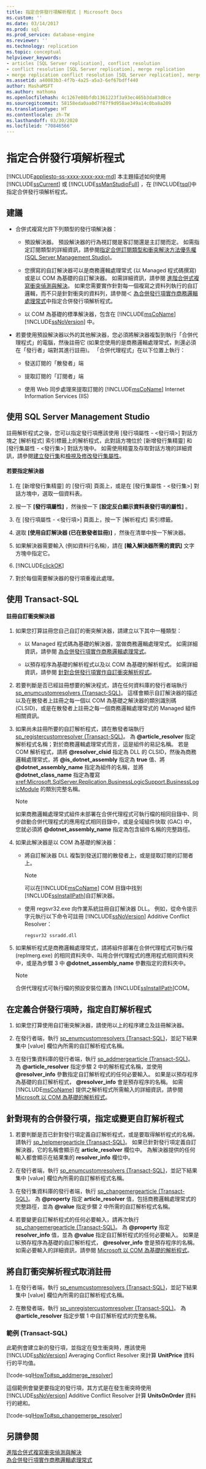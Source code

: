 ```yaml
---
title: 指定合併發行項解析程式 | Microsoft Docs
ms.custom: ''
ms.date: 03/14/2017
ms.prod: sql
ms.prod_service: database-engine
ms.reviewer: ''
ms.technology: replication
ms.topic: conceptual
helpviewer_keywords:
- articles [SQL Server replication], conflict resolution
- conflict resolution [SQL Server replication], merge replication
- merge replication conflict resolution [SQL Server replication], merge article resolvers
ms.assetid: a40083b3-4f7b-4a25-a5a3-6ef67bdff440
author: MashaMSFT
ms.author: mathoma
ms.openlocfilehash: 4c1267e08bfdb1361223f3a93ec465b3da83d8ce
ms.sourcegitcommit: 58158eda0aa0d7f87f9d958ae349a14c0ba8a209
ms.translationtype: HT
ms.contentlocale: zh-TW
ms.lasthandoff: 03/30/2020
ms.locfileid: "70846566"
---
```

# <a name="specify-a-merge-article-resolver"></a>指定合併發行項解析程式
[!INCLUDE[appliesto-ss-xxxx-xxxx-xxx-md](../../../includes/appliesto-ss-xxxx-xxxx-xxx-md.md)]
  本主題描述如何使用 [!INCLUDE[ssCurrent](../../../includes/sscurrent-md.md)] 或 [!INCLUDE[ssManStudioFull](../../../includes/ssmanstudiofull-md.md)] ，在 [!INCLUDE[tsql](../../../includes/tsql-md.md)]中指定合併發行項解析程式。  

  
##  <a name="recommendations"></a>建議  
  
-   合併式複寫允許下列類型的發行項解決器：  
  
    -   預設解決器。 預設解決器的行為視訂閱是客訂閱還是主訂閱而定。 如需指定訂閱類型的詳細資訊，請參閱[指定合併訂閱類型和衝突解決方法優先權 &#40;SQL Server Management Studio&#41;](../../../relational-databases/replication/specify-a-merge-subscription-type-and-conflict-resolution-priority.md)。  
  
    -   您撰寫的自訂解決器可以是商務邏輯處理常式 (以 Managed 程式碼撰寫) 或是以 COM 為基礎的自訂解決器。 如需詳細資訊，請參閱 [進階合併式複寫衝突偵測與解決](../../../relational-databases/replication/merge/advanced-merge-replication-conflict-detection-and-resolution.md)。 如果您需要實作針對每一個複寫之資料列執行的自訂邏輯，而不只是針對衝突的資料列，請參閱＜ [為合併發行項實作商務邏輯處理常式](../../../relational-databases/replication/implement-a-business-logic-handler-for-a-merge-article.md)中指定合併發行項解析程式。  
  
    -   以 COM 為基礎的標準解決器，包含在 [!INCLUDE[msCoName](../../../includes/msconame-md.md)] [!INCLUDE[ssNoVersion](../../../includes/ssnoversion-md.md)] 中。  
  
-   若要使用預設解決器以外的其他解決器，您必須將解決器複製到執行「合併代理程式」的電腦，然後註冊它 (如果您使用的是商務邏輯處理常式，則還必須在「發行者」端對其進行註冊)。 「合併代理程式」在以下位置上執行：  
  
    -   發送訂閱的「散發者」端  
  
    -   提取訂閱的「訂閱者」端  
  
    -   使用 Web 同步處理來提取訂閱的 [!INCLUDE[msCoName](../../../includes/msconame-md.md)] Internet Information Services (IIS)  
  
##  <a name="using-sql-server-management-studio"></a><a name="SSMSProcedure"></a> 使用 SQL Server Management Studio  
 註冊解析程式之後，您可以指定發行項應該使用 [發行項屬性 - \<發行項>] 對話方塊之 [解析程式] 索引標籤上的解析程式，此對話方塊位於 [新增發行集精靈] 和 [發行集屬性 - \<發行集>] 對話方塊中。 如需使用精靈及存取對話方塊的詳細資訊，請參閱[建立發行集](../../../relational-databases/replication/publish/create-a-publication.md)和[檢視及修改發行集屬性](../../../relational-databases/replication/publish/view-and-modify-publication-properties.md)。  
  
#### <a name="to-specify-a-resolver"></a>若要指定解決器  
  
1.  在 [新增發行集精靈] 的 [發行項] 頁面上，或是在 [發行集屬性 - \<發行集>] 對話方塊中，選取一個資料表。  
  
2.  按一下 **[發行項屬性]** ，然後按一下 **[設定反白顯示資料表發行項的屬性]** 。  
  
3.  在 [發行項屬性 - \<發行項>] 頁面上，按一下 [解析程式] 索引標籤。  
  
4.  選取 **[使用自訂解決器 (已在散發者註冊)]** ，然後在清單中按一下解決器。  
  
5.  如果解決器需要輸入 (例如資料行名稱)，請在 **[輸入解決器所需的資訊]** 文字方塊中指定它。  
  
6.  [!INCLUDE[clickOK](../../../includes/clickok-md.md)]  
  
7.  對於每個需要解決器的發行項重複此處理。  
  
##  <a name="using-transact-sql"></a><a name="TsqlProcedure"></a> 使用 Transact-SQL  
  
#### <a name="to-register-a-custom-conflict-resolver"></a>註冊自訂衝突解決器  
  
1.  如果您打算註冊您自己自訂的衝突解決器，請建立以下其中一種類型：  
  
    -   以 Managed 程式碼為基礎的解決器，當做商務邏輯處理常式。 如需詳細資訊，請參閱 [為合併發行項實作商務邏輯處理常式](../../../relational-databases/replication/implement-a-business-logic-handler-for-a-merge-article.md)。  
  
    -   以預存程序為基礎的解析程式以及以 COM 為基礎的解析程式。 如需詳細資訊，請參閱 [針對合併發行項實作自訂衝突解析程式](../../../relational-databases/replication/implement-a-custom-conflict-resolver-for-a-merge-article.md)。  
  
2.  若要判斷是否已經註冊想要的解決程式，請在任何資料庫的發行者端執行 [sp_enumcustomresolvers &#40;Transact-SQL&#41;](../../../relational-databases/system-stored-procedures/sp-enumcustomresolvers-transact-sql.md)。 這樣會顯示自訂解決器的描述以及在散發者上註冊之每一個以 COM 為基礎之解決器的類別識別碼 (CLSID)，或是在散發者上註冊之每一個商務邏輯處理常式的 Managed 組件相關資訊。  
  
3.  如果尚未註冊所要的自訂解析程式，請在散發者端執行 [sp_registercustomresolver &#40;Transact-SQL&#41;](../../../relational-databases/system-stored-procedures/sp-registercustomresolver-transact-sql.md)。 為 **\@article_resolver** 指定解析程式名稱；對於商務邏輯處理常式而言，這是組件的易記名稱。 若是 COM 解析程式，請將 **\@resolver_clsid** 指定為 DLL 的 CLSID，然後為商務邏輯處理常式，將 **\@is_dotnet_assembly** 指定為 **true** 值、將 **\@dotnet_assembly_name** 指定為組件的名稱，並將 **\@dotnet_class_name** 指定為覆寫 <xref:Microsoft.SqlServer.Replication.BusinessLogicSupport.BusinessLogicModule> 的類別完整名稱。  
  
    > [!NOTE]  
    >  如果商務邏輯處理常式組件未部署在合併代理程式可執行檔的相同目錄中、同步啟動合併代理程式的應用程式相同目錄中，或是全域組件快取 (GAC) 中，您就必須將 **\@dotnet_assembly_name** 指定為包含組件名稱的完整路徑。  
  
4.  如果此解決器是以 COM 為基礎的解決器：  
  
    -   將自訂解決器 DLL 複製到發送訂閱的散發者上，或是提取訂閱的訂閱者上。  
  
        > [!NOTE]  
        >  可以在[!INCLUDE[msCoName](../../../includes/msconame-md.md)] COM 目錄中找到 [!INCLUDE[ssInstallPath](../../../includes/ssinstallpath-md.md)]自訂解決器。  
  
    -   使用 regsvr32.exe 向作業系統註冊自訂解決器 DLL。 例如，從命令提示字元執行以下命令可註冊 [!INCLUDE[ssNoVersion](../../../includes/ssnoversion-md.md)] Additive Conflict Resolver：  
  
        ```  
        regsvr32 ssradd.dll  
        ```  
  
5.  如果解析程式是商務邏輯處理常式，請將組件部署在合併代理程式可執行檔 (replmerg.exe) 的相同資料夾中、叫用合併代理程式的應用程式相同資料夾中，或是為步驟 3 中 **\@dotnet_assembly_name** 參數指定的資料夾中。  
  
    > [!NOTE]  
    >  合併代理程式可執行檔的預設安裝位置為 [!INCLUDE[ssInstallPath](../../../includes/ssinstallpath-md.md)]COM。  
  
## <a name="specify-a-custom-resolver-when-defining-a-merge-article"></a>在定義合併發行項時，指定自訂解析程式  
  
1.  如果您打算使用自訂衝突解決器，請使用以上的程序建立及註冊解決器。  
  
2.  在發行者端，執行 [sp_enumcustomresolvers &#40;Transact-SQL&#41;](../../../relational-databases/system-stored-procedures/sp-enumcustomresolvers-transact-sql.md)，並記下結果集中 [value]  欄位內所需的自訂解析程式名稱。  
  
3.  在發行集資料庫的發行者端，執行 [sp_addmergearticle &#40;Transact-SQL&#41;](../../../relational-databases/system-stored-procedures/sp-addmergearticle-transact-sql.md)。 為 **\@article_resolver** 指定步驟 2 中的解析程式名稱，並使用 **\@resolver_info** 參數指定自訂解析程式的任何必要輸入。 如果是以預存程序為基礎的自訂解析程式， **\@resolver_info** 會是預存程序的名稱。 如需 [!INCLUDE[msCoName](../../../includes/msconame-md.md)] 提供之解析程式所需輸入的詳細資訊，請參閱 [Microsoft 以 COM 為基礎的解析程式](../../../relational-databases/replication/merge/advanced-merge-replication-conflict-com-based-resolvers.md)。  
  
## <a name="specify-or-change-a-custom-resolver-for-an-existing-merge-article"></a>針對現有的合併發行項，指定或變更自訂解析程式  
  
1.  若要判斷是否已針對發行項定義自訂解析程式，或是要取得解析程式的名稱，請執行 [sp_helpmergearticle &#40;Transact-SQL&#41;](../../../relational-databases/system-stored-procedures/sp-helpmergearticle-transact-sql.md)。 如果已針對發行項定義自訂解決器，它的名稱會顯示在 **article_resolver** 欄位中。 為解決器提供的任何輸入都會顯示在結果集的 **resolver_info** 欄位中。  
  
2.  在發行者端，執行 [sp_enumcustomresolvers &#40;Transact-SQL&#41;](../../../relational-databases/system-stored-procedures/sp-enumcustomresolvers-transact-sql.md)，並記下結果集中 [value]  欄位內所需的自訂解析程式名稱。  
  
3.  在發行集資料庫的發行者端，執行 [sp_changemergearticle &#40;Transact-SQL&#41;](../../../relational-databases/system-stored-procedures/sp-changemergearticle-transact-sql.md)。 為 **\@property** 指定 **article_resolver** 值，包括商務邏輯處理常式的完整路徑，並為 **\@value** 指定步驟 2 中所需的自訂解析程式名稱。  
  
4.  若要變更自訂解析程式的任何必要輸入，請再次執行 [sp_changemergearticle &#40;Transact-SQL&#41;](../../../relational-databases/system-stored-procedures/sp-changemergearticle-transact-sql.md)。 為 **\@property** 指定 **resolver_info** 值，並為 **\@value** 指定自訂解析程式的任何必要輸入。 如果是以預存程序為基礎的自訂解析程式， **\@resolver_info** 會是預存程序的名稱。 如需必要輸入的詳細資訊，請參閱 [Microsoft 以 COM 為基礎的解析程式](../../../relational-databases/replication/merge/advanced-merge-replication-conflict-com-based-resolvers.md)。  
  
## <a name="unregister-a-custom-conflict-resolver"></a>將自訂衝突解析程式取消註冊  
  
1.  在發行者端，執行 [sp_enumcustomresolvers &#40;Transact-SQL&#41;](../../../relational-databases/system-stored-procedures/sp-enumcustomresolvers-transact-sql.md)，並記下結果集中 [value]  欄位內所需的自訂解析程式名稱。  
  
2.  在散發者端，執行 [sp_unregistercustomresolver &#40;Transact-SQL&#41;](../../../relational-databases/system-stored-procedures/sp-unregistercustomresolver-transact-sql.md)。 為 **\@article_resolver** 指定步驟 1 中自訂解析程式的完整名稱。  
  
###  <a name="examples-transact-sql"></a><a name="TsqlExample"></a> 範例 (Transact-SQL)  
 此範例會建立新的發行項，並指定在發生衝突時，應該使用 [!INCLUDE[ssNoVersion](../../../includes/ssnoversion-md.md)] Averaging Conflict Resolver 來計算 **UnitPrice** 資料行的平均值。  
  
 [!code-sql[HowTo#sp_addmerge_resolver](../../../relational-databases/replication/codesnippet/tsql/specify-a-merge-article-_1.sql)]  
  
 這個範例會變更要指定的發行項，其方式是在發生衝突時使用 [!INCLUDE[ssNoVersion](../../../includes/ssnoversion-md.md)] Additive Conflict Resolver 計算 **UnitsOnOrder** 資料行的總和。  
  
 [!code-sql[HowTo#sp_changemerge_resolver](../../../relational-databases/replication/codesnippet/tsql/specify-a-merge-article-_2.sql)]  
  
## <a name="see-also"></a>另請參閱  
 [進階合併式複寫衝突偵測與解決](../../../relational-databases/replication/merge/advanced-merge-replication-conflict-detection-and-resolution.md)   
 [為合併發行項實作商務邏輯處理常式](../../../relational-databases/replication/implement-a-business-logic-handler-for-a-merge-article.md)  
  
  
